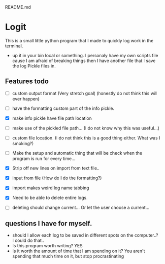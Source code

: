README.md

# Logit

This is a small little python program that I made to quickly log work in the terminal. 

* up it in your bin local or something. I personaly have my own scripts file cause I am afraid of breaking things then I have another file that I save the log Pickle files in. 
  
## Features todo
 
- [ ] custom output format	(Very stretch goal) (honestly do not think this will ever happen)
- [ ] have the formatting custom part of the info pickle.

- [x] make info pickle have file path location
- [ ] make use of the pickled file path... (I do not know why this was useful...)  

- [ ] custom file location. (I do not think this is a good thing either. What was I smoking?)
- [ ] Make the setup and automatic thing that will be check when the program
  is run for every time... 

- [x] Strip off new lines on import from text file..
- [x] input from file (How do I do the formatting?) 
- [x] import makes weird log name tabbing

- [x] Need to be able to delete entire logs. 
- [ ] deleting should change current... Or let the user choose a current...

## questions I have for myself.

* should I allow each log to be saved in different spots on the computer..? I could do that..
* Is this program worth writing? YES
* Is it worth the amount of time that I am spending on it? You aren't spending
  that much time on it, but stop procrastinating

